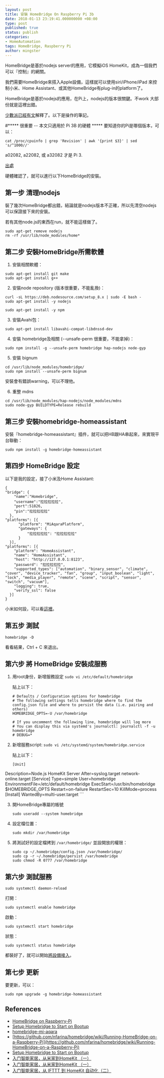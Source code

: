 ```yaml
---
layout: post
title: 安裝 HomeBridge On Raspberry Pi 3b
date: 2018-01-13 23:19:41.000000000 +08:00
type: post
published: true
status: publish
categories:
- HomeAutomation
tags: HomeBridge, Raspberry Pi
author: mingster
---
```


HomeBridge是基於nodejs server的應用，它模擬iOS HomeKit，成為一個我們可以『控制』的網關。

我們需要HomeBridge來搭入Apple設備，這樣就可以使用siri/iPhone/iPad 來控制小米、Home Assistant、或其他HomeBridge有plug-in的platform了。

HomeBridge是基於nodejs的應用，在Pi上，nodejs的版本很關鍵。不work 大部份就是這裡出錯。

[少數派已經有文](https://sspai.com/post/38849)解釋了。以下是操作的筆記。

#***** 很重要 -- 本文只適用於 Pi 3B 的硬體 *****
要知道你的Pi是哪個版本，可以：
```
cat /proc/cpuinfo | grep 'Revision' | awk '{print $3}' | sed 's/^1000//'
```
a02082, a22082, 或 a32082 才是 Pi 3.

[出處](https://elinux.org/RPi_HardwareHistory)

硬體確認了，就可以進行以下HomeBridge的安裝。

## 第一步 清理nodejs
裝了幾次HomeBridge都出錯，結論就是nodejs版本不正確，所以先清空nodejs可以保證接下來的安裝。

若有其他node.js的東西在run，就不能這樣做了。
```
sudo apt-get remove nodejs
rm -rf /usr/lib/node_modules/home*
```

## 第二步 安裝HomeBridge所需軟體

1. 安裝相關軟體：
```
sudo apt-get install git make
sudo apt-get install g++
```

2. 安裝node repository (版本很重要，不能亂換)：
```
curl -sL https://deb.nodesource.com/setup_8.x | sudo -E bash -
sudo apt-get install -y nodejs

sudo apt-get install -y npm
```

3. 安裝Avahi包：
```
sudo apt-get install libavahi-compat-libdnssd-dev
```

4. 安裝 homebridge及相關 (--unsafe-perm 很重要，不能拿掉)：
```
sudo npm install -g --unsafe-perm homebridge hap-nodejs node-gyp
```

5. 安裝 bignum

```
cd /usr/lib/node_modules/homebridge/
sudo npm install --unsafe-perm bignum
```
安裝會有錯誤warning，可以不理他。

6. 重整 mdns
```
cd /usr/lib/node_modules/hap-nodejs/node_modules/mdns
sudo node-gyp BUILDTYPE=Release rebuild
```

## 第三步 安裝homebridge-homeassistant

安裝『homebridge-homeassistant』插件，就可以把HB跟HA串起來，來實現平台聯動：
```
sudo npm install -g homebridge-homeassistant
```


## 第四步 HomeBridge 設定

以下是我的設定，接了小米及Home Assistant:

```
{
"bridge": {
    "name":"Homebridge",
    "username":"拉拉拉拉拉",
    "port":51826,
    "pin":"拉拉拉拉拉"
  },
"platforms": [{
      "platform": "MiAqaraPlatform",
      "gateways": {
          "拉拉拉拉拉": "拉拉拉拉拉"
      }
  }],
"platforms": [{
    "platform": "HomeAssistant",
    "name": "HomeAssistant",
    "host": "http://127.0.0.1:8123",
    "password": "拉拉拉拉拉",
    "supported_types": ["automation", "binary_sensor", "climate", "cover", "device_tracker", "fan", "group", "input_boolean", "light", "lock", "media_player", "remote", "scene", "script", "sensor", "switch", "vacuum"],
    "logging": true,
    "verify_ssl": false
  }]
}
```
小米如何設，可以看[這裡](https://sspai.com/post/40113)。


## 第五步 測試

```
homebridge -D
```

看看結果，Ctrl + C 來退出。


## 第六步 將 HomeBridge 安裝成服務
1. 用root身份，新增服務設定 ```sudo vi /etc/default/homebridge```

	貼上以下：

	```
	# Defaults / Configuration options for homebridge
	# The following settings tells homebridge where to find the config.json file and where to persist the data (i.e. pairing and others)
	HOMEBRIDGE_OPTS=-U /var/homebridge

	# If you uncomment the following line, homebridge will log more
	# You can display this via systemd's journalctl: journalctl -f -u homebridge
	# DEBUG=*
	```
2. 新增服務script: ```sudo vi /etc/systemd/system/homebridge.service```

	貼上以下：

	```
	[Unit]
Description=Node.js HomeKit Server
After=syslog.target network-online.target
[Service]
Type=simple
User=homebridge
EnvironmentFile=/etc/default/homebridge
ExecStart=/usr/bin/homebridge $HOMEBRIDGE_OPTS
Restart=on-failure
RestartSec=10
KillMode=process
[Install]
WantedBy=multi-user.target
	```

3. 開HomeBridge專屬的帳號

	```
	sudo useradd --system homebridge
	```

4. 設定檔位置：
	```
	sudo mkdir /var/homebridge
	```

5. 將測試好的設定檔拷到 ```/var/homebridge/``` 並設開放的權限：

	```
	sudo cp ~/.homebridge/config.json /var/homebridge/
	sudo cp -r ~/.homebridge/persist /var/homebridge
	sudo chmod -R 0777 /var/homebridge
	```

## 第六步 測試服務
```
sudo systemctl daemon-reload
```

打開：

```
sudo systemctl enable homebridge
```

啟動：

```
sudo systemctl start homebridge
```

狀態：

```
sudo systemctl status homebridge
```

都裝好了，就可以開始[將設備接入](https://sspai.com/post/40075)。


## 第七步 更新
要更新，可以：
```
sudo npm upgrade -g homebridge-homeassistant
```

## References
- [HomeBridge on Raspberry-Pi](https://github.com/nfarina/homebridge/wiki/Running-HomeBridge-on-a-Raspberry-Pi)
- [Setup Homebridge to Start on Bootup](https://timleland.com/setup-homebridge-to-start-on-bootup/)
- [homebridge-mi-aqara](https://github.com/YinHangCode/homebridge-mi-aqara)
- [https://github.com/nfarina/homebridge/wiki/Running-HomeBridge-on-a-Raspberry-Pi](https://github.com/nfarina/homebridge/wiki/Running-HomeBridge-on-a-Raspberry-Pi)
- [Setup Homebridge to Start on Bootup](https://timleland.com/setup-homebridge-to-start-on-bootup/)
- [入门智能家居，从米家到HomeKit （一）](https://sspai.com/post/39851)
- [入门智能家居，从米家到HomeKit （一）](https://sspai.com/post/39851)
- [入门智能家居，从 IFTTT 到 HomeKit 自动化（二）](https://sspai.com/post/39881)
